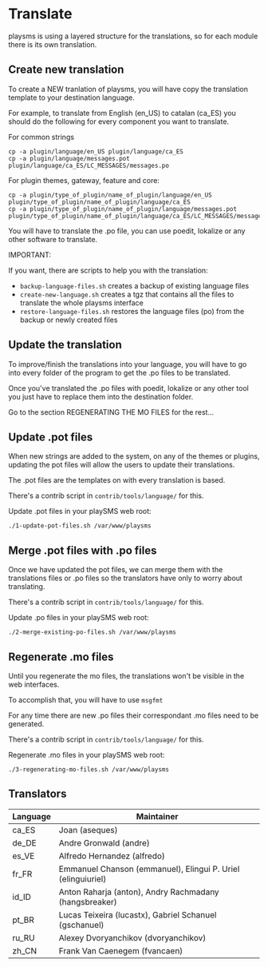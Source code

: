 # Translate

playsms is using a layered structure for the translations, so for each module there is its own translation.


## Create new translation

To create a NEW tranlation of playsms, you will have copy the translation template to your destination language.

For example, to translate from English (en_US) to catalan (ca_ES) you should do the following for every component you want to translate.

For common strings

```
cp -a plugin/language/en_US plugin/language/ca_ES
cp -a plugin/language/messages.pot plugin/language/ca_ES/LC_MESSAGES/messages.po
```

For plugin themes, gateway, feature and core:

```
cp -a plugin/type_of_plugin/name_of_plugin/language/en_US plugin/type_of_plugin/name_of_plugin/language/ca_ES
cp -a plugin/type_of_plugin/name_of_plugin/language/messages.pot plugin/type_of_plugin/name_of_plugin/language/ca_ES/LC_MESSAGES/messages.po
```

You will have to translate the .po file, you can use poedit, lokalize or any other software to translate.

IMPORTANT:

If you want, there are scripts to help you with the translation:

- `backup-language-files.sh` creates a backup of existing language files
- `create-new-language.sh` creates a tgz that contains all the files to translate the whole playsms interface
- `restore-language-files.sh` restores the language files (po) from the backup or newly created files


## Update the translation

To improve/finish the translations into your language, you will have to go into every folder of the program to get the .po files to be translated.

Once you've translated the .po files with poedit, lokalize or any other tool you just have to replace them into the destination folder.

Go to the section REGENERATING THE MO FILES for the rest...


## Update .pot files

When new strings are added to the system, on any of the themes or plugins, updating the pot files will allow the users to update their translations.

The .pot files are the templates on with every translation is based.

There's a contrib script in `contrib/tools/language/` for this.

Update .pot files in your playSMS web root:

```
./1-update-pot-files.sh /var/www/playsms
```


## Merge .pot files with .po files

Once we have updated the pot files, we can merge them with the translations files or .po files so the translators have only to worry about translating.

There's a contrib script in `contrib/tools/language/` for this.

Update .po files in your playSMS web root:

```
./2-merge-existing-po-files.sh /var/www/playsms
```

## Regenerate .mo files

Until you regenerate the mo files, the translations won't be visible in the web interfaces.

To accomplish that, you will have to use `msgfmt`

For any time there are new .po files their correspondant .mo files need to be generated.

There's a contrib script in `contrib/tools/language/` for this.

Regenerate .mo files in your playSMS web root:

```
./3-regenerating-mo-files.sh /var/www/playsms
```

## Translators

Language | Maintainer
-------- | ----------
ca_ES    | Joan (aseques)
de_DE    | Andre Gronwald (andre)
es_VE    | Alfredo Hernandez (alfredo)
fr_FR    | Emmanuel Chanson (emmanuel), Elingui P. Uriel (elinguiuriel)
id_ID    | Anton Raharja (anton), Andry Rachmadany (hangsbreaker)
pt_BR    | Lucas Teixeira (lucastx), Gabriel Schanuel (gschanuel)
ru_RU    | Alexey Dvoryanchikov (dvoryanchikov)
zh_CN    | Frank Van Caenegem (fvancaen)
